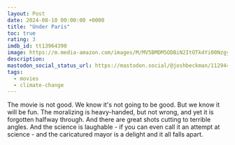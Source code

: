 ```yaml
---
layout: Post
date: 2024-08-10 00:00:00 +0000
title: "Under Paris"
toc: true
rating: 3
imdb_id: tt13964390
image: https://m.media-amazon.com/images/M/MV5BMDM5ODBiN2ItOTk4Yi00NzgyLWE2YTktYzhjYTc2ODE4ZTE4XkEyXkFqcGc@._V1_SX300.jpg
description: 
mastodon_social_status_url: https://mastodon.social/@joshbeckman/112944648039784578
tags: 
  - movies
  - climate-change
---
```




The movie is not good. We know it's not going to be good. But we know it will be fun. The moralizing is heavy-handed, but not wrong, and yet it is forgotten halfway through. And there are great shots cutting to terrible angles. And the science is laughable - if you can even call it an attempt at science - and the caricatured mayor is a delight and it all falls apart.
